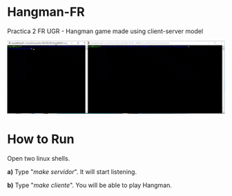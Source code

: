 # Hangman-FR
Practica 2 FR UGR - Hangman game made using client-server model

![](hangman.gif)

# How to Run
Open two linux shells.

  **a)** Type "*make servidor*". It will start listening.
  
  **b)** Type "*make cliente*". You will be able to play Hangman.
  
